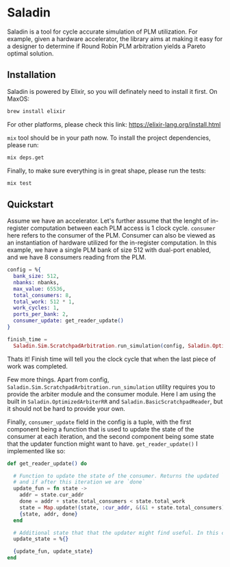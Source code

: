 # Saladin

Saladin is a tool for cycle accurate simulation of PLM utilization. For example, given a hardware accelerator, the library aims at making it easy for a designer to determine if Round Robin PLM arbitration yields a Pareto optimal solution.

## Installation
Saladin is powered by Elixir, so you will definately need to install it first.
On MaxOS: 
```bash
brew install elixir
```
For other platforms, please check this link: https://elixir-lang.org/install.html

`mix` tool should be in your path now. To install the project dependencies, please run:
```bash
mix deps.get
```

Finally, to make sure everything is in great shape, please run the tests:
```bash
mix test
```
## Quickstart
Assume we have an accelerator. Let's further assume that the lenght of in-register computation between each PLM access is 1 clock cycle. `consumer` here refers to the consumer of the PLM. Consumer can also be viewed as an instantiation of hardware utilized for the in-register computation. In this example, we have a single PLM bank of size 512 with dual-port enabled, and we have 8 consumers reading from the PLM.
```elixir
config = %{
  bank_size: 512,
  nbanks: nbanks,
  max_value: 65536,
  total_consumers: 8,
  total_work: 512 * 1,
  work_cycles: 1,
  ports_per_bank: 2,
  consumer_update: get_reader_update()
}

finish_time =
  Saladin.Sim.ScratchpadArbitration.run_simulation(config, Saladin.OptimizedArbiterRR, Saladin.BasicScratchpadReader)
```

Thats it! Finish time will tell you the clock cycle that when the last piece of work was completed.

Few more things. Apart from config, `Saladin.Sim.ScratchpadArbitration.run_simulation` utility requires you to provide the arbiter module and the consumer module. Here I am using the built in  `Saladin.OptimizedArbiterRR` and `Saladin.BasicScratchpadReader`, but it should not be hard to provide your own.

Finally, `consumer_update` field in the config is a tuple, with the first component being a function that is used to update the state of the consumer at each iteration, and the second component being some state that the updater function might want to have.
`get_reader_update()` I implemented like so:
```elixir
def get_reader_update() do

  # Function to update the state of the consumer. Returns the updated `state`, the `addr` to request on this iteration,
  # and if after this iteration we are `done`
  update_fun = fn state ->
    addr = state.cur_addr
    done = addr + state.total_consumers < state.total_work
    state = Map.update!(state, :cur_addr, &(&1 + state.total_consumers))
    {state, addr, done}
  end

  # Additional state that that the updater might find useful. In this case we leave it empty.
  update_state = %{}

  {update_fun, update_state}
end
```

## 
